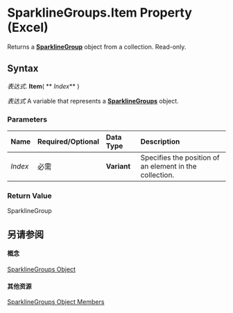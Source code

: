 
# SparklineGroups.Item Property (Excel)

Returns a  **[SparklineGroup](cc694d97-a3d3-3473-2e37-0ede67b97680.md)** object from a collection. Read-only.


## Syntax

 _表达式_. **Item**( ** _Index_** )

 _表达式_ A variable that represents a **[SparklineGroups](9bc6be34-fa2e-8652-ca92-fa9630b4d7a6.md)** object.


### Parameters



|**Name**|**Required/Optional**|**Data Type**|**Description**|
|:-----|:-----|:-----|:-----|
| _Index_|必需|**Variant**|Specifies the position of an element in the collection.|

### Return Value

SparklineGroup


## 另请参阅


#### 概念


[SparklineGroups Object](9bc6be34-fa2e-8652-ca92-fa9630b4d7a6.md)
#### 其他资源


[SparklineGroups Object Members](http://msdn.microsoft.com/library/8737796e-c3dc-4304-0835-c04712a712a5%28Office.15%29.aspx)
